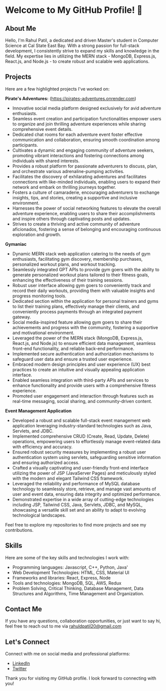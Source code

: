 # Welcome to My GitHub Profile! 👋

## About Me
Hello, I'm Rahul Patil, a dedicated and driven Master's student in Computer Science at Cal State East Bay. With a strong passion for full-stack development, I consistently strive to expand my skills and knowledge in the field. My expertise lies in utilizing the MERN stack - MongoDB, Express.js, React.js, and Node.js - to create robust and scalable web applications.


## Projects
Here are a few highlighted projects I've worked on:

**Pirate's Adventures:**  (https://pirates-adventures.onrender.com)

- Innovative social media platform designed exclusively for avid adventure enthusiasts.
- Seamless event creation and participation functionalities empower users to organize and join thrilling adventure experiences while sharing comprehensive event details.
- Dedicated chat rooms for each adventure event foster effective communication and collaboration, ensuring smooth coordination among participants.
- Cultivates a dynamic and engaging community of adventure seekers, promoting vibrant interactions and fostering connections among individuals with shared interests.
- Provides a robust platform for passionate adventurers to discuss, plan, and orchestrate various adrenaline-pumping activities.
- Facilitates the discovery of exhilarating adventures and facilitates connections with like-minded individuals, enabling users to expand their network and embark on thrilling journeys together.
- Fosters a culture of camaraderie, encouraging adventurers to exchange insights, tips, and stories, creating a supportive and inclusive environment.
- Harnesses the power of social networking features to elevate the overall adventure experience, enabling users to share their accomplishments and inspire others through captivating posts and updates.
- Strives to create a thriving and active community of adventure aficionados, fostering a sense of belonging and encouraging continuous exploration and growth.

**Gymaniac** 

- Dynamic MERN stack web application catering to the needs of gym enthusiasts, facilitating gym discovery, membership purchases, personalized workout plans, and workout tracking.
- Seamlessly integrated GPT APIs to provide gym goers with the ability to generate personalized workout plans tailored to their fitness goals, enhancing the effectiveness of their training sessions.
- Robust user interface allowing gym goers to conveniently track and record their daily workouts, providing them with valuable insights and progress monitoring tools.
- Dedicated section within the application for personal trainers and gyms to list their training plans, effectively manage their clients, and conveniently process payments through an integrated payment gateway.
- Social media-inspired feature allowing gym goers to share their achievements and progress with the community, fostering a supportive and motivational environment.
- Leveraged the power of the MERN stack (MongoDB, Express.js, React.js, and Node.js) to ensure efficient data management, seamless front-end functionality, and reliable back-end performance.
- Implemented secure authentication and authorization mechanisms to safeguard user data and ensure a trusted user experience.
- Embraced modern design principles and user experience (UX) best practices to create an intuitive and visually appealing application interface.
- Enabled seamless integration with third-party APIs and services to enhance functionality and provide users with a comprehensive fitness experience.
- Promoted user engagement and interaction through features such as real-time messaging, social sharing, and community-driven content.

**Event Management Application**

- Developed a robust and scalable full-stack event management web application leveraging industry-standard technologies such as Java, Servlets, and JDBC.
- Implemented comprehensive CRUD (Create, Read, Update, Delete) operations, empowering users to effortlessly manage event-related data with efficiency and accuracy.
- Ensured robust security measures by implementing a robust user authentication system using servlets, safeguarding sensitive information and ensuring authorized access.
- Crafted a visually captivating and user-friendly front-end interface utilizing the power of JSP (JavaServer Pages) and meticulously styled with the modern and elegant Tailwind CSS framework.
- Leveraged the reliability and performance of MySQL database technology to seamlessly store, retrieve, and manage vast amounts of user and event data, ensuring data integrity and optimized performance.
- Demonstrated expertise in a wide array of cutting-edge technologies including JSP, Tailwind CSS, Java, Servlets, JDBC, and MySQL, showcasing a versatile skill set and an ability to adapt to evolving technological landscapes.

Feel free to explore my repositories to find more projects and see my contributions.

## Skills
Here are some of the key skills and technologies I work with:

- Programming languages: Javascript, C++, Python, Java'
- Web Development Technologies: HTML, CSS, Material UI
- Frameworks and libraries: React, Express, Node
- Tools and technologies: MongoDB, SQL, AWS, Redux
- Problem Solving, Critical Thinking, Database Management, Data Structures and Algorithms, Time Management and Organization.


<!----
## Contributions
I'm an active contributor to open-source projects. Some of my notable contributions include:

- [Project name]: Brief description of your contribution.
- [Project name]: Brief description of your contribution.
- [Project name]: Brief description of your contribution.
---->

## Contact Me
If you have any questions, collaboration opportunities, or just want to say hi, feel free to reach out to me via rahuldpatil20@gmail.com


## Let's Connect
Connect with me on social media and professional platforms:

- [LinkedIn](https://www.linkedin.com/in/rahuldp20)
- [Twitter](https://twitter.com/rahuldpatil)
<!-- - [Website/Blog](https://www.yourwebsite.com) -->

Thank you for visiting my GitHub profile. I look forward to connecting with you!

